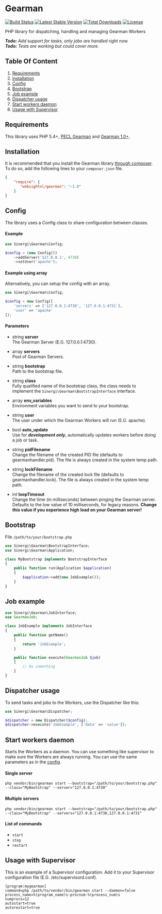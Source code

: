 Gearman
=======

[![Build Status](https://img.shields.io/travis/websightnl/gearman/master.svg?style=flat)](https://travis-ci.org/websightnl/gearman)
[![Latest Stable Version](http://img.shields.io/packagist/v/websightnl/gearman.svg?style=flat)](https://packagist.org/packages/websightnl/gearman)
[![Total Downloads](https://img.shields.io/packagist/dt/websightnl/gearman.svg?style=flat)](https://packagist.org/packages/websightnl/gearman)
[![License](https://img.shields.io/packagist/l/websightnl/gearman.svg?style=flat)](https://packagist.org/packages/websightnl/gearman)

PHP library for dispatching, handling and managing Gearman Workers

_**Todo:** Add support for tasks, only jobs are handled right now._<br>
_**Todo:** Tests are working but could cover more._

## Table Of Content

1. [Requirements](#requirements)
2. [Installation](#installation)
3. [Config](#config)
4. [Bootstrap](#bootstrap)
5. [Job example](#job-example)
6. [Dispatcher usage](#dispatcher-usage)
7. [Start workers daemon](#start-workers-daemon)
8. [Usage with Supervisor](#usage-with-supervisor)

<a name="requirements"></a>
## Requirements

This library uses PHP 5.4+, [PECL Gearman](http://php.net/manual/en/book.gearman.php) and 
[Gearman 1.0+](http://gearman.org).

<a name="installation"></a>
## Installation

It is recommended that you install the Gearman library [through composer](http://getcomposer.org/). To do so, add the following lines to your ``composer.json`` file.

```json
{
    "require": {
       "websightnl/gearman": "~1.0"
    }
}
```

<a name="config"></a>
## Config

The library uses a Config class to share configuration between classes.

#### Example

```php
use Sinergi\Gearman\Config;

$config = (new Config())
    ->addServer('127.0.0.1', 4730)
    ->setUser('apache');
```

#### Example using array

Alternatively, you can setup the config with an array.

```php
use Sinergi\Gearman\Config;

$config = new Config([
    'servers' => ['127.0.0.1:4730', '127.0.0.1:4731'],
    'user' => 'apache'
]);
```

<a name="config-parameters"></a>
#### Parameters

 * string __server__<br>
   The Gearman Server (E.G. 127.0.0.1:4730).
   
 * array __servers__<br>
   Pool of Gearman Servers.

 * string __bootstrap__<br>
   Path to the bootstrap file.
   
 * string __class__<br>
   Fully qualified name of the bootstrap class, the class needs to implement the `Sinergi\Gearman\BootstrapInterface` interface.
   
 * array __env_variables__<br>
   Environment variables you want to send to your bootstrap.
   
 * string __user__<br>
   The user under which the Gearman Workers will run (E.G. apache).
   
 * bool __auto_update__<br> 
   Use for __*development only*__, automatically updates workers before doing a job or task.

 * string __pidFilename__<br> 
   Change the filename of the created PID file (defaults to gearmanhandler.pid).  The file is always created in the system temp path.
   
 * string __lockFilename__<br> 
   Change the filename of the created lock file (defaults to gearmanhandler.lock). The file is always created in the system temp path.
   
 * int __loopTimeout__<br> 
   Change the time (in milliseconds) between pinging the Gearman server. Defaults to the low value of 10 milliseconds, for legacy reasons. **Change this value if you experience high load on your Gearman server!**
   
<a name="bootstrap"></a>
## Bootstrap

File `/path/to/your/bootstrap.php`

```php
use Sinergi\Gearman\BootstrapInterface;
use Sinergi\Gearman\Application;

class MyBootstrap implements BootstrapInterface
{
    public function run(Application $application)
    {
        $application->add(new JobExample());
    }
}
```

<a name="job-example"></a>
## Job example

```php
use Sinergi\Gearman\JobInterface;
use GearmanJob;

class JobExample implements JobInterface
{
    public function getName()
    {
        return 'JobExample';
    }

    public function execute(GearmanJob $job)
    {
        // Do something
    }
}
```

<a name="dispatcher-usage"></a>
## Dispatcher usage

To send tasks and jobs to the Workers, use the Dispatcher like this:

```php
use Sinergi\Gearman\Dispatcher;

$dispatcher = new Dispatcher($config);
$dispatcher->execute('JobExample', ['data' => 'value']);
```

<a name="start-workers-daemon"></a>
## Start workers daemon

Starts the Workers as a daemon. You can use something like supervisor to make sure the Workers are always running.
You can use the same parameters as in the [config](#config-parameters).

#### Single server

```shell
php vendor/bin/gearman start --bootstrap="/path/to/your/bootstrap.php" --class="MyBootstrap" --server="127.0.0.1:4730"
```

#### Multiple servers

```shell
php vendor/bin/gearman start --bootstrap="/path/to/your/bootstrap.php" --class="MyBootstrap" --servers="127.0.0.1:4730,127.0.0.1:4731"
```

#### List of commands

 * `start`
 * `stop`
 * `restart`


<a name="usage-with-supervisor"></a>
## Usage with Supervisor

This is an example of a Supervisor configuration. Add it to your Supervisor configuration file (E.G. /etc/supervisord.conf).

```
[program:mygearman]
command=php /path/to/vendor/bin/gearman start --daemon=false
process_name=%(program_name)s-procnum-%(process_num)s
numprocs=12
autostart=true
autorestart=true
```
